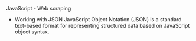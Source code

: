JavaScript - Web scraping

- Working with JSON
JavaScript Object Notation (JSON) is a standard text-based format for representing structured data based on JavaScript object syntax.
